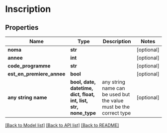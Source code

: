 # Inscription


## Properties
Name | Type | Description | Notes
------------ | ------------- | ------------- | -------------
**noma** | **str** |  | [optional] 
**annee** | **int** |  | [optional] 
**code_programme** | **str** |  | [optional] 
**est_en_premiere_annee** | **bool** |  | [optional] 
**any string name** | **bool, date, datetime, dict, float, int, list, str, none_type** | any string name can be used but the value must be the correct type | [optional]

[[Back to Model list]](../README.md#documentation-for-models) [[Back to API list]](../README.md#documentation-for-api-endpoints) [[Back to README]](../README.md)


